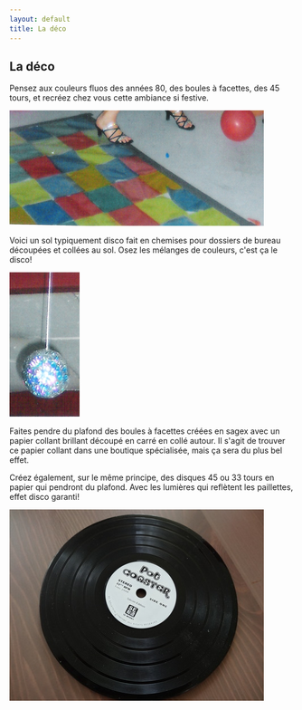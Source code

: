```yaml
---
layout: default
title: La déco
---
```


## La déco

Pensez aux couleurs fluos des années 80, des boules à facettes, des 45 tours, et recréez chez vous cette ambiance si festive.

![sol](/assets/images/pages/sol.png)

Voici un sol typiquement disco fait en chemises pour dossiers de bureau découpées et collées au sol. Osez les mélanges de couleurs, c'est ça le disco!

![bol](/assets/images/pages/bol.png)

Faites pendre du plafond des boules à facettes créées en sagex avec un papier collant brillant découpé en carré en collé autour. Il s'agit de trouver ce papier collant dans une boutique spécialisée, mais ça sera du plus bel effet.

Créez également, sur le même principe, des disques 45 ou 33 tours en papier qui pendront du plafond. Avec les lumières qui reflètent les paillettes, effet disco garanti!

![bol](/assets/images/pages/DSC01661.jpeg)